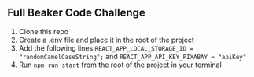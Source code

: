 ## Full Beaker Code Challenge

1. Clone this repo
2. Create a .env file and place it in the root of the project
3. Add the following lines `REACT_APP_LOCAL_STORAGE_ID = "randomCamelCaseString";` and `REACT_APP_API_KEY_PIXABAY = "apiKey"`
4. Run `npm run start` from the root of the project in your terminal
